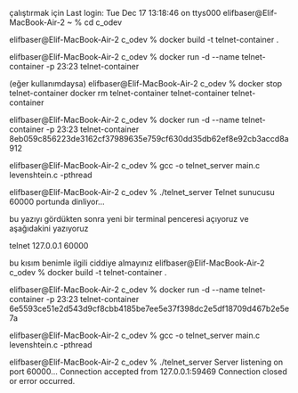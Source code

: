 
çalıştırmak için
Last login: Tue Dec 17 13:18:46 on ttys000
elifbaser@Elif-MacBook-Air-2 ~ % cd c_odev

elifbaser@Elif-MacBook-Air-2 c_odev % docker build -t telnet-container .

elifbaser@Elif-MacBook-Air-2 c_odev % docker run -d --name telnet-container -p 23:23 telnet-container

(eğer kullanımdaysa)
elifbaser@Elif-MacBook-Air-2 c_odev % docker stop telnet-container
docker rm telnet-container
telnet-container
telnet-container

elifbaser@Elif-MacBook-Air-2 c_odev % docker run -d --name telnet-container -p 23:23 telnet-container
8eb059c856223de3162cf37989635e759cf630dd35db62ef8e92cb3accd8a912

elifbaser@Elif-MacBook-Air-2 c_odev % gcc -o telnet_server main.c levenshtein.c -pthread

elifbaser@Elif-MacBook-Air-2 c_odev % ./telnet_server
Telnet sunucusu 60000 portunda dinliyor…

bu yazıyı gördükten sonra yeni bir terminal penceresi açıyoruz ve aşağıdakini yazıyoruz 

telnet 127.0.0.1 60000




bu kısım benimle ilgili ciddiye almayınız
elifbaser@Elif-MacBook-Air-2 c_odev % docker build -t telnet-container .

elifbaser@Elif-MacBook-Air-2 c_odev % docker run -d --name telnet-container -p 23:23 telnet-container
6e5593ce51e2d543d9cf8cbb4185be7ee5e37f398dc2e5df18709d467b2e5e7a

elifbaser@Elif-MacBook-Air-2 c_odev % gcc -o telnet_server main.c levenshtein.c -pthread

elifbaser@Elif-MacBook-Air-2 c_odev % ./telnet_server
Server listening on port 60000...
Connection accepted from 127.0.0.1:59469
Connection closed or error occurred.







